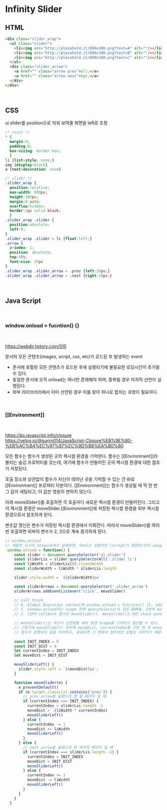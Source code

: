 # Infinity Slider


## HTML
```html
<div class="slider_wrap">
  <ul class="slider">
    <li><img src="http://placehold.it/800x300.png?text=A" alt=""/></li>
    <li><img src="http://placehold.it/800x300.png?text=B" alt=""/></li>
    <li><img src="http://placehold.it/800x300.png?text=C" alt=""/></li>
  </ul>
  <div class="slider_arrow">
    <a href="" class="arrow prev">&lt;</a>
    <a href="" class="arrow next">&gt;</a>
  </div>
</div>
```

<br/>

## CSS
ul.slider를 position으로 띄워 보여줄 화면을 left로 조정
```css
/* reset */
* {
  margin:0; 
  padding:0;
  box-sizing: border-box;
  }
li {list-style: none;}
img {display:block}
a {text-decoration: none}

/* slider */
.slider_wrap {
  position:relative;
  max-width: 800px;
  height:300px;
  margin:0 auto;  
  overflow:hidden;
  border:2px solid black; 
  }
.slider_wrap .slider {
  position:absolute;
  left:0;
}
.slider_wrap .slider > li {float:left;}
.arrow {
  z-index: 1;
  position: absolute; 
  top:40%;
  font-size: 25px
}
.slider_wrap .slider_arrow > .prev {left:20px;}
.slider_wrap .slider_arrow > .next {right:20px;}
```

<br/>

## Java Script

<br/>

### window.onload = fucntion() {}

<br/>

https://webdir.tistory.com/515

문서의 모든 콘텐츠(images, script, css, etc)가 로드된 후 발생하는 event

- 문서에 포함된 모든 콘텐츠가 로드된 후에 실행되기에 불필요한 로딩시간이 추가될 수 있다.
- 동일한 문서에 오직 onload는 하나만 존재해야 하며, 중복될 경우 마지막 선언이 실행된다.
- 외부 라이브러리에서 이미 선언된 경우 이를 찾아 하나로 합치는 과정이 필요하다.

<br/>

### [[Environment]]

<br/>

https://ko.javascript.info/closure     
https://velog.io/@surim014/JavaScript-Closure%EB%9E%80-%EB%AC%B4%EC%97%87%EC%9D%B8%EA%B0%80

모든 함수는 함수가 생성된 곳의 렉시컬 환경을 기억한다. 함수는 [[Environment]]라 불리는 숨김 프로퍼티를 갖는데, 여기에 함수가 만들어진 곳의 렉시컬 환경에 대한 참조가 저장된다.

호출 장소와 상관없이 함수가 자신이 태어난 곳을 기억할 수 있는 건 바로 [[Environment]] 프로퍼티 덕분이다. [[Environment]]는 함수가 생성될 때 딱 한 번 그 값이 세팅되고, 이 값은 영원히 변하지 않는다.

아래 moveSlider()를 호출하면 각 호출마다 새로운 렉시컬 환경이 만들어진다. 그리고 이 렉시컬 환경은 moveSlider.[[Environment]]에 저장된 렉시컬 환경을 외부 렉시컬 환경으로서 참조하게 된다.

변숫값 갱신은 변수가 저장된 렉시컬 환경에서 이뤄진다. 따라서 moveSlider()를 여러 번 호출하면 외부의 변수가 2, 3으로 계속 증가하게 된다.

```js
// window.onload
// 개발자 도구의 network에서 살펴보면, html는 읽혔지만 (script가 포함된)아직 image가 읽혀지기 전이기 때문에 width가 0이 찍혔다. 이 때 image를 await하거나 window.onload를 해주면 image의 clientWidth를 얻을 수 있다.
 window.onload = function() {
    const slider = document.querySelector('ul.slider')
    const sliderLis = slider.querySelectorAll('.slider li')
    const liWidth = sliderLis[0].clientWidth
    const sliderWidth = liWidth * sliderLis.length

    slider.style.width = `${sliderWidth}px`

    const sliderArrows = document.querySelector('.slider_arrow')
    sliderArrows.addEventListener('click', moveSlider)

    // Call Stack
    // 0. Global Execution context에 window.onload = function() {}, addeventListener. addeventListener은 1번이 아닌 0번에 존재한다. sliderArrows가 DOM이기 때문에. 마찬가지로 click event에 대한 call back함수인 moveslider도 0번에 적재되어있다.
    // 1. window.onload라는 scope 안에 querySelector로 찾은 DOM들, 2번의 moveSlider scope에서 이용하는 변수 moveDist, currentIndex 선언
    // 2. 1번의 callback 함수인 moveSlider(). moveslide()는 0번 stack window의 addeventListener를 통해 탑재된 callback함수이므로 0번 stack에 적재되어있으나, 실행하면 2번 stack이 쌓이게 된다.

    // moveSlider()는 자신이 선언됐을 때의 환경 Scope를 기억하고 접근할 수 있다. (본인이 기억하고 있는 주변 상황에 대한 정보를 지속적으로 감지.)
    // 그렇기에 moveSlider() 외부에 moveDist, currentIndex를 선언 한 후 moveSlider() 함수 내부에서 변수 값을 변경하는 로직을 짜면, click을 할 때마다 moveSlider()가 실행되며 moveDist, currentIndex의 값이 바뀌게 된다. moveslide()에서 사용해야하기 때문에 currentIndex,moveDist는 없어지지 않고 살아있기 때문이다. (Closer 이용)
    // 함수가 실행되어 일을 처리하고, 종료되면 그 안에서 참조하던 값들도 사라지기 때문에 moveSlider() 안쪽에 변수를 선언하게 되면, 함수 종료 후 moveDist, currentIndex를 찾을 수 없다. 따라서 변경도 불가하다.
  
    const INIT_INDEX = 0
    const INIT_DIST = 0
    let currentIndex = INIT_INDEX
    let moveDist = INIT_DIST

    moveSliderLeft() {
      slider.style.left = `${moveDist}px`;
    }

    function moveSlider(e) {
      e.preventDefault()
      if (e.target.classList.contains('prev')) {
        // prev arrow를 눌렀는데 맨 앞 페이지 일 때 
        if (currentIndex === INIT_INDEX) {
          currentIndex = sliderLis.length -1
          moveDist = -(liWidth * currentIndex)
          moveSliderLeft()
        } else {
          currentIndex -= 1
          moveDist += liWidth
          moveSliderLeft()
        }       
      } else {
        // next arrow를 눌렀는데 맨 마지막 페이지 일 때
        if (currentIndex === sliderLis.length -1) {
          currentIndex = INIT_INDEX
          moveDist = INIT_DIST
          moveSliderLeft()
        } else {
          currentIndex += 1
          moveDist -= liWidth
          moveSliderLeft()
        }
      }
    }
  }
```